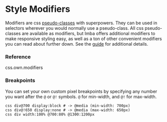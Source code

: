 # Style Modifiers

Modifiers are css [pseudo-classes](https://developer.mozilla.org/en-US/docs/Web/CSS/Pseudo-classes) with superpowers. They can be used in selectors wherever you would normally use a pseudo-class. All css pseudo-classes are available as modifiers, but Imba offers additional modifiers to make responsive styling easy, as well as a ton of other convenient modifiers you can read about further down. See the [guide](/docs/css/syntax#modifier-syntax) for additional details.

### Reference

<api-list>css.own.modifiers</api-list>

### Breakpoints

You can set your own custom pixel breakpoints by specifying any number you want after the `@` or `@!` symbols.
`@` for min-width, and `@!` for max-width.

```imba
css div@700 display:block # -> @media (min-width: 700px)
css div@!650 display:none # -> @media (max-width: 650px)
css div width:100% @700:80% @1300:1200px
```